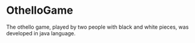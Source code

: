 # OthelloGame
The othello game, played by two people with black and white pieces, was developed in java language.
